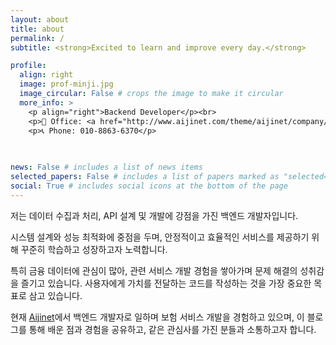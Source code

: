 ```yaml
---
layout: about
title: about
permalink: /
subtitle: <strong>Excited to learn and improve every day.</strong>

profile:
  align: right
  image: prof-minji.jpg
  image_circular: False # crops the image to make it circular
  more_info: >
    <p align="right">Backend Developer</p><br>
    <p>💼 Office: <a href="http://www.aijinet.com/theme/aijinet/company/company.php">Aijinet</a></p><br>
    <p>📞 Phone: 010-8863-6370</p>
    
    

news: False # includes a list of news items
selected_papers: False # includes a list of papers marked as "selected={true}"
social: True # includes social icons at the bottom of the page
---
```


저는 데이터 수집과 처리, API 설계 및 개발에 강점을 가진 백엔드 개발자입니다. 

시스템 설계와 성능 최적화에 중점을 두며, 안정적이고 효율적인 서비스를 제공하기 위해 꾸준히 학습하고 성장하고자 노력합니다.

특히 금융 데이터에 관심이 많아, 관련 서비스 개발 경험을 쌓아가며 문제 해결의 성취감을 즐기고 있습니다. 사용자에게 가치를 전달하는 코드를 작성하는 것을 가장 중요한 목표로 삼고 있습니다.

현재 [Aijinet]("http://www.aijinet.com/theme/aijinet/company/company.php")에서 백엔드 개발자로 일하며 보험 서비스 개발을 경험하고 있으며, 이 블로그를 통해 배운 점과 경험을 공유하고, 같은 관심사를 가진 분들과 소통하고자 합니다.
